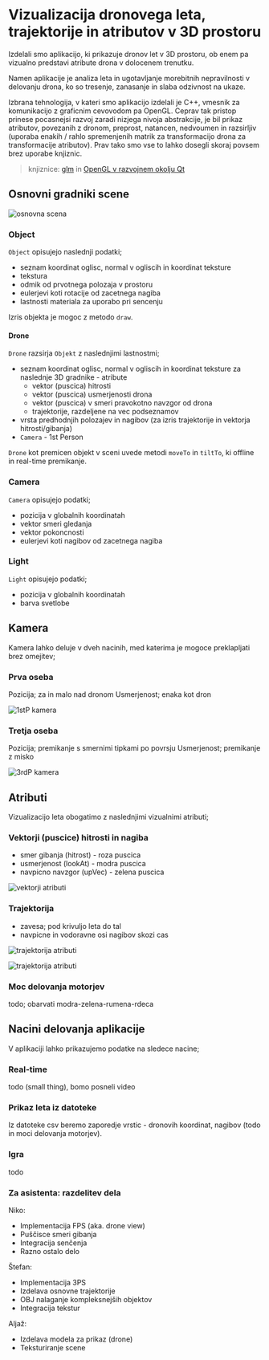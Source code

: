 # Vizualizacija dronovega leta, trajektorije in atributov v 3D prostoru

Izdelali smo aplikacijo, ki prikazuje dronov let v 3D prostoru, ob enem pa vizualno predstavi atribute drona v dolocenem trenutku.

Namen aplikacije je analiza leta in ugotavljanje morebitnih nepravilnosti v delovanju drona, ko so tresenje, zanasanje in slaba odzivnost na ukaze.

Izbrana tehnologija, v kateri smo aplikacijo izdelali je C++, vmesnik za komunikacijo z graficnim cevovodom pa OpenGL. Ceprav tak pristop prinese pocasnejsi razvoj zaradi nizjega nivoja abstrakcije, je bil prikaz atributov, povezanih z dronom, preprost, natancen, nedvoumen in razsirljiv (uporaba enakih / rahlo spremenjenih matrik za transformacijo drona za transformacije atributov). Prav tako smo vse to lahko dosegli skoraj povsem brez uporabe knjiznic.

> knjiznice: [glm](https://glm.g-truc.net/0.9.9/index.html) in [OpenGL v razvojnem okolju Qt](https://doc.qt.io/qt-5/qtopengl-index.html)

## Osnovni gradniki scene

![osnovna scena](./docs_material/vizualizacija/osnovna_scena.png)

### Object

`Object` opisujejo naslednji podatki;

- seznam koordinat oglisc, normal v ogliscih in koordinat teksture
- tekstura
- odmik od prvotnega polozaja v prostoru
- eulerjevi koti rotacije od zacetnega nagiba
- lastnosti materiala za uporabo pri sencenju

Izris objekta je mogoc z metodo `draw`.

#### Drone

`Drone` razsirja `Objekt` z naslednjimi lastnostmi;

- seznam koordinat oglisc, normal v ogliscih in koordinat teksture za naslednje 3D gradnike - atribute
    - vektor (puscica) hitrosti
    - vektor (puscica) usmerjenosti drona
    - vektor (puscica) v smeri pravokotno navzgor od drona
    - trajektorije, razdeljene na vec podseznamov
- vrsta predhodnjih polozajev in nagibov (za izris trajektorije in vektorja hitrosti/gibanja)
- `Camera` - 1st Person

`Drone` kot premicen objekt v sceni uvede metodi `moveTo` in `tiltTo`, ki offline in real-time premikanje.

### Camera

`Camera` opisujejo podatki;

- pozicija v globalnih koordinatah
- vektor smeri gledanja
- vektor pokoncnosti
- eulerjevi koti nagibov od zacetnega nagiba

### Light

`Light` opisujejo podatki;

- pozicija v globalnih koordinatah
- barva svetlobe

## Kamera

Kamera lahko deluje v dveh nacinih, med katerima je mogoce preklapljati brez omejitev;

### Prva oseba

Pozicija; za in malo nad dronom
Usmerjenost; enaka kot dron

![1stP kamera](./docs_material/vizualizacija/1stP.png)

### Tretja oseba

Pozicija; premikanje s smernimi tipkami po povrsju
Usmerjenost; premikanje z misko

![3rdP kamera](./docs_material/vizualizacija/3rdP.png)

## Atributi

Vizualizacijo leta obogatimo z naslednjimi vizualnimi atributi;

### Vektorji (puscice) hitrosti in nagiba

- smer gibanja (hitrost) - roza puscica
- usmerjenost (lookAt) - modra puscica
- navpicno navzgor (upVec) - zelena puscica

![vektorji atributi](./docs_material/vizualizacija/arrows.png)

### Trajektorija

- zavesa; pod krivuljo leta do tal
- navpicne in vodoravne osi nagibov skozi cas

![trajektorija atributi](./docs_material/vizualizacija/trajektorija_1.png)

![trajektorija atributi](./docs_material/vizualizacija/trajektorija_2.png)

### Moc delovanja motorjev

todo; obarvati modra-zelena-rumena-rdeca

## Nacini delovanja aplikacije

V aplikaciji lahko prikazujemo podatke na sledece nacine;

### Real-time

todo (small thing), bomo posneli video

### Prikaz leta iz datoteke

Iz datoteke csv beremo zaporedje vrstic - dronovih koordinat, nagibov (todo in moci delovanja motorjev).

### Igra

todo

### Za asistenta: razdelitev dela

Niko:
- Implementacija FPS (aka. drone view)
- Puščisce smeri gibanja
- Integracija senčenja
- Razno ostalo delo

Štefan:
- Implementacija 3PS
- Izdelava osnovne trajektorije
- OBJ nalaganje kompleksnejših objektov
- Integracija tekstur

Aljaž:
- Izdelava modela za prikaz (drone)
- Teksturiranje scene